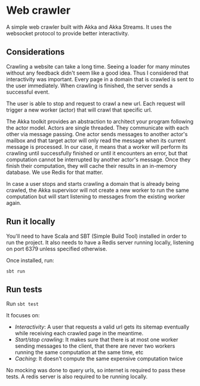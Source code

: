 # Web crawler
A simple web crawler built with Akka and Akka Streams. 
It uses the websocket protocol to provide better interactivity.


## Considerations
Crawling a website can take a long time. 
Seeing a loader for many minutes without any feedback didn't seem like a good idea.
Thus I considered that interactivity was important.
Every page in a domain that is crawled is sent to the user immediately.
When crawling is finished, the server sends a successful event.

The user is able to stop and request to crawl a new url. 
Each request will trigger a new worker (actor) that will crawl that specific url.

The Akka toolkit provides an abstraction to architect your program following the actor model.
Actors are single threaded. They communicate with each other via message passing.
One actor sends messages to another actor's mailbox and 
that target actor will only read the message when its current message is processed.
In our case, it means that a worker will perform its crawling until successfully finished
or until it encounters an error, but that computation cannot be interrupted by
another actor's message. 
Once they finish their computation, they will cache their results in an in-memory database.
We use Redis for that matter.

In case a user stops and starts crawling a domain that is already being crawled,
the Akka supervisor will not create a new worker to run the same computation but
will start listening to messages from the existing worker again.

## Run it locally
You'll need to have Scala and SBT (Simple Build Tool) installed in order to run the project.
It also needs to have a Redis server running locally, 
listening on port 6379 unless specified otherwise.

Once installed, run:
```
sbt run
```

## Run tests
Run `sbt test`

It focuses on:
- *Interactivity*: A user that requests a valid url gets its sitemap eventually while 
receiving each crawled page in the meantime. 
- *Start/stop crawling*: It makes sure that there is 
at most one worker sending messages to the client, that
there are never two workers running the same computation at the same time, etc
- *Caching*: It doesn't compute the same expensive computation twice

No mocking was done to query urls, so internet is required to pass these tests.
A redis server is also required to be running locally.